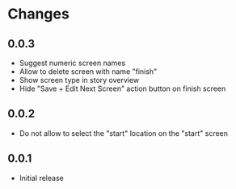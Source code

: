 # Changes

## 0.0.3

- Suggest numeric screen names
- Allow to delete screen with name "finish"
- Show screen type in story overview
- Hide "Save + Edit Next Screen" action button on finish screen

## 0.0.2

- Do not allow to select the "start" location on the "start" screen

## 0.0.1

- Initial release
